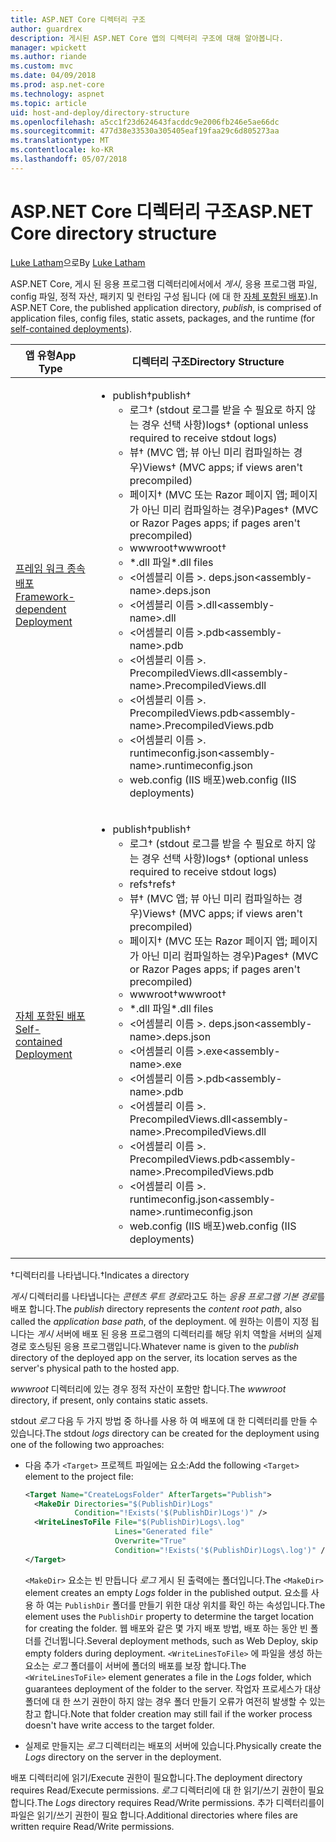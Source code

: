 ```yaml
---
title: ASP.NET Core 디렉터리 구조
author: guardrex
description: 게시된 ASP.NET Core 앱의 디렉터리 구조에 대해 알아봅니다.
manager: wpickett
ms.author: riande
ms.custom: mvc
ms.date: 04/09/2018
ms.prod: asp.net-core
ms.technology: aspnet
ms.topic: article
uid: host-and-deploy/directory-structure
ms.openlocfilehash: a5cc1f23d624643facddc9e2006fb246e5ae66dc
ms.sourcegitcommit: 477d38e33530a305405eaf19faa29c6d805273aa
ms.translationtype: MT
ms.contentlocale: ko-KR
ms.lasthandoff: 05/07/2018
---
```

# <a name="aspnet-core-directory-structure"></a><span data-ttu-id="175a3-103">ASP.NET Core 디렉터리 구조</span><span class="sxs-lookup"><span data-stu-id="175a3-103">ASP.NET Core directory structure</span></span>

<span data-ttu-id="175a3-104">[Luke Latham](https://github.com/guardrex)으로</span><span class="sxs-lookup"><span data-stu-id="175a3-104">By [Luke Latham](https://github.com/guardrex)</span></span>

<span data-ttu-id="175a3-105">ASP.NET Core, 게시 된 응용 프로그램 디렉터리에서에서 *게시*, 응용 프로그램 파일, config 파일, 정적 자산, 패키지 및 런타임 구성 됩니다 (에 대 한 [자체 포함된 배포](/dotnet/core/deploying/#self-contained-deployments-scd)).</span><span class="sxs-lookup"><span data-stu-id="175a3-105">In ASP.NET Core, the published application directory, *publish*, is comprised of application files, config files, static assets, packages, and the runtime (for [self-contained deployments](/dotnet/core/deploying/#self-contained-deployments-scd)).</span></span>


| <span data-ttu-id="175a3-106">앱 유형</span><span class="sxs-lookup"><span data-stu-id="175a3-106">App Type</span></span> | <span data-ttu-id="175a3-107">디렉터리 구조</span><span class="sxs-lookup"><span data-stu-id="175a3-107">Directory Structure</span></span> |
| -------- | ------------------- |
| [<span data-ttu-id="175a3-108">프레임 워크 종속 배포</span><span class="sxs-lookup"><span data-stu-id="175a3-108">Framework-dependent Deployment</span></span>](/dotnet/core/deploying/#framework-dependent-deployments-fdd) | <ul><li><span data-ttu-id="175a3-109">publish&dagger;</span><span class="sxs-lookup"><span data-stu-id="175a3-109">publish&dagger;</span></span><ul><li><span data-ttu-id="175a3-110">로그&dagger; (stdout 로그를 받을 수 필요로 하지 않는 경우 선택 사항)</span><span class="sxs-lookup"><span data-stu-id="175a3-110">logs&dagger; (optional unless required to receive stdout logs)</span></span></li><li><span data-ttu-id="175a3-111">뷰&dagger; (MVC 앱; 뷰 아닌 미리 컴파일하는 경우)</span><span class="sxs-lookup"><span data-stu-id="175a3-111">Views&dagger; (MVC apps; if views aren't precompiled)</span></span></li><li><span data-ttu-id="175a3-112">페이지&dagger; (MVC 또는 Razor 페이지 앱; 페이지가 아닌 미리 컴파일하는 경우)</span><span class="sxs-lookup"><span data-stu-id="175a3-112">Pages&dagger; (MVC or Razor Pages apps; if pages aren't precompiled)</span></span></li><li><span data-ttu-id="175a3-113">wwwroot&dagger;</span><span class="sxs-lookup"><span data-stu-id="175a3-113">wwwroot&dagger;</span></span></li><li><span data-ttu-id="175a3-114">\*\.dll 파일</span><span class="sxs-lookup"><span data-stu-id="175a3-114">\*\.dll files</span></span></li><li><span data-ttu-id="175a3-115">\<어셈블리 이름 >. deps.json</span><span class="sxs-lookup"><span data-stu-id="175a3-115">\<assembly-name>.deps.json</span></span></li><li><span data-ttu-id="175a3-116">\<어셈블리 이름 >.dll</span><span class="sxs-lookup"><span data-stu-id="175a3-116">\<assembly-name>.dll</span></span></li><li><span data-ttu-id="175a3-117">\<어셈블리 이름 >.pdb</span><span class="sxs-lookup"><span data-stu-id="175a3-117">\<assembly-name>.pdb</span></span></li><li><span data-ttu-id="175a3-118">\<어셈블리 이름 >. PrecompiledViews.dll</span><span class="sxs-lookup"><span data-stu-id="175a3-118">\<assembly-name>.PrecompiledViews.dll</span></span></li><li><span data-ttu-id="175a3-119">\<어셈블리 이름 >. PrecompiledViews.pdb</span><span class="sxs-lookup"><span data-stu-id="175a3-119">\<assembly-name>.PrecompiledViews.pdb</span></span></li><li><span data-ttu-id="175a3-120">\<어셈블리 이름 >. runtimeconfig.json</span><span class="sxs-lookup"><span data-stu-id="175a3-120">\<assembly-name>.runtimeconfig.json</span></span></li><li><span data-ttu-id="175a3-121">web.config (IIS 배포)</span><span class="sxs-lookup"><span data-stu-id="175a3-121">web.config (IIS deployments)</span></span></li></ul></li></ul> |
| [<span data-ttu-id="175a3-122">자체 포함된 배포</span><span class="sxs-lookup"><span data-stu-id="175a3-122">Self-contained Deployment</span></span>](/dotnet/core/deploying/#self-contained-deployments-scd) | <ul><li><span data-ttu-id="175a3-123">publish&dagger;</span><span class="sxs-lookup"><span data-stu-id="175a3-123">publish&dagger;</span></span><ul><li><span data-ttu-id="175a3-124">로그&dagger; (stdout 로그를 받을 수 필요로 하지 않는 경우 선택 사항)</span><span class="sxs-lookup"><span data-stu-id="175a3-124">logs&dagger; (optional unless required to receive stdout logs)</span></span></li><li><span data-ttu-id="175a3-125">refs&dagger;</span><span class="sxs-lookup"><span data-stu-id="175a3-125">refs&dagger;</span></span></li><li><span data-ttu-id="175a3-126">뷰&dagger; (MVC 앱; 뷰 아닌 미리 컴파일하는 경우)</span><span class="sxs-lookup"><span data-stu-id="175a3-126">Views&dagger; (MVC apps; if views aren't precompiled)</span></span></li><li><span data-ttu-id="175a3-127">페이지&dagger; (MVC 또는 Razor 페이지 앱; 페이지가 아닌 미리 컴파일하는 경우)</span><span class="sxs-lookup"><span data-stu-id="175a3-127">Pages&dagger; (MVC or Razor Pages apps; if pages aren't precompiled)</span></span></li><li><span data-ttu-id="175a3-128">wwwroot&dagger;</span><span class="sxs-lookup"><span data-stu-id="175a3-128">wwwroot&dagger;</span></span></li><li><span data-ttu-id="175a3-129">\*.dll 파일</span><span class="sxs-lookup"><span data-stu-id="175a3-129">\*.dll files</span></span></li><li><span data-ttu-id="175a3-130">\<어셈블리 이름 >. deps.json</span><span class="sxs-lookup"><span data-stu-id="175a3-130">\<assembly-name>.deps.json</span></span></li><li><span data-ttu-id="175a3-131">\<어셈블리 이름 >.exe</span><span class="sxs-lookup"><span data-stu-id="175a3-131">\<assembly-name>.exe</span></span></li><li><span data-ttu-id="175a3-132">\<어셈블리 이름 >.pdb</span><span class="sxs-lookup"><span data-stu-id="175a3-132">\<assembly-name>.pdb</span></span></li><li><span data-ttu-id="175a3-133">\<어셈블리 이름 >. PrecompiledViews.dll</span><span class="sxs-lookup"><span data-stu-id="175a3-133">\<assembly-name>.PrecompiledViews.dll</span></span></li><li><span data-ttu-id="175a3-134">\<어셈블리 이름 >. PrecompiledViews.pdb</span><span class="sxs-lookup"><span data-stu-id="175a3-134">\<assembly-name>.PrecompiledViews.pdb</span></span></li><li><span data-ttu-id="175a3-135">\<어셈블리 이름 >. runtimeconfig.json</span><span class="sxs-lookup"><span data-stu-id="175a3-135">\<assembly-name>.runtimeconfig.json</span></span></li><li><span data-ttu-id="175a3-136">web.config (IIS 배포)</span><span class="sxs-lookup"><span data-stu-id="175a3-136">web.config (IIS deployments)</span></span></li></ul></li></ul> |

<span data-ttu-id="175a3-137">&dagger;디렉터리를 나타냅니다.</span><span class="sxs-lookup"><span data-stu-id="175a3-137">&dagger;Indicates a directory</span></span>

<span data-ttu-id="175a3-138">*게시* 디렉터리를 나타냅니다는 *콘텐츠 루트 경로*라고도 하는 *응용 프로그램 기본 경로*를 배포 합니다.</span><span class="sxs-lookup"><span data-stu-id="175a3-138">The *publish* directory represents the *content root path*, also called the *application base path*, of the deployment.</span></span> <span data-ttu-id="175a3-139">에 원하는 이름이 지정 됩니다는 *게시* 서버에 배포 된 응용 프로그램의 디렉터리를 해당 위치 역할을 서버의 실제 경로 호스팅된 응용 프로그램입니다.</span><span class="sxs-lookup"><span data-stu-id="175a3-139">Whatever name is given to the *publish* directory of the deployed app on the server, its location serves as the server's physical path to the hosted app.</span></span>

<span data-ttu-id="175a3-140">*wwwroot* 디렉터리에 있는 경우 정적 자산이 포함만 합니다.</span><span class="sxs-lookup"><span data-stu-id="175a3-140">The *wwwroot* directory, if present, only contains static assets.</span></span>

<span data-ttu-id="175a3-141">stdout *로그* 다음 두 가지 방법 중 하나를 사용 하 여 배포에 대 한 디렉터리를 만들 수 있습니다.</span><span class="sxs-lookup"><span data-stu-id="175a3-141">The stdout *logs* directory can be created for the deployment using one of the following two approaches:</span></span>

* <span data-ttu-id="175a3-142">다음 추가 `<Target>` 프로젝트 파일에는 요소:</span><span class="sxs-lookup"><span data-stu-id="175a3-142">Add the following `<Target>` element to the project file:</span></span>

   ```xml
   <Target Name="CreateLogsFolder" AfterTargets="Publish">
     <MakeDir Directories="$(PublishDir)Logs" 
              Condition="!Exists('$(PublishDir)Logs')" />
     <WriteLinesToFile File="$(PublishDir)Logs\.log" 
                       Lines="Generated file" 
                       Overwrite="True" 
                       Condition="!Exists('$(PublishDir)Logs\.log')" />
   </Target>
   ```

   <span data-ttu-id="175a3-143">`<MakeDir>` 요소는 빈 만듭니다 *로그* 게시 된 출력에는 폴더입니다.</span><span class="sxs-lookup"><span data-stu-id="175a3-143">The `<MakeDir>` element creates an empty *Logs* folder in the published output.</span></span> <span data-ttu-id="175a3-144">요소를 사용 하 여는 `PublishDir` 폴더를 만들기 위한 대상 위치를 확인 하는 속성입니다.</span><span class="sxs-lookup"><span data-stu-id="175a3-144">The element uses the `PublishDir` property to determine the target location for creating the folder.</span></span> <span data-ttu-id="175a3-145">웹 배포와 같은 몇 가지 배포 방법, 배포 하는 동안 빈 폴더를 건너뜁니다.</span><span class="sxs-lookup"><span data-stu-id="175a3-145">Several deployment methods, such as Web Deploy, skip empty folders during deployment.</span></span> <span data-ttu-id="175a3-146">`<WriteLinesToFile>` 에 파일을 생성 하는 요소는 *로그* 폴더를이 서버에 폴더의 배포를 보장 합니다.</span><span class="sxs-lookup"><span data-stu-id="175a3-146">The `<WriteLinesToFile>` element generates a file in the *Logs* folder, which guarantees deployment of the folder to the server.</span></span> <span data-ttu-id="175a3-147">작업자 프로세스가 대상 폴더에 대 한 쓰기 권한이 하지 않는 경우 폴더 만들기 오류가 여전히 발생할 수 있는 참고 합니다.</span><span class="sxs-lookup"><span data-stu-id="175a3-147">Note that folder creation may still fail if the worker process doesn't have write access to the target folder.</span></span>

* <span data-ttu-id="175a3-148">실제로 만들지는 *로그* 디렉터리는 배포의 서버에 있습니다.</span><span class="sxs-lookup"><span data-stu-id="175a3-148">Physically create the *Logs* directory on the server in the deployment.</span></span>

<span data-ttu-id="175a3-149">배포 디렉터리에 읽기/Execute 권한이 필요합니다.</span><span class="sxs-lookup"><span data-stu-id="175a3-149">The deployment directory requires Read/Execute permissions.</span></span> <span data-ttu-id="175a3-150">*로그* 디렉터리에 대 한 읽기/쓰기 권한이 필요 합니다.</span><span class="sxs-lookup"><span data-stu-id="175a3-150">The *Logs* directory requires Read/Write permissions.</span></span> <span data-ttu-id="175a3-151">추가 디렉터리를이 파일은 읽기/쓰기 권한이 필요 합니다.</span><span class="sxs-lookup"><span data-stu-id="175a3-151">Additional directories where files are written require Read/Write permissions.</span></span>

